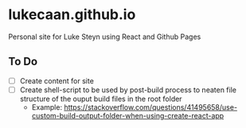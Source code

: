 # lukecaan.github.io

Personal site for Luke Steyn using React and Github Pages

## To Do
- [ ] Create content for site
- [ ] Create shell-script to be used by post-build process to neaten file structure of the ouput build files in the root folder
  - Example: https://stackoverflow.com/questions/41495658/use-custom-build-output-folder-when-using-create-react-app

